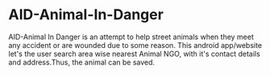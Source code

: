 # AID-Animal-In-Danger
AID-Animal In Danger is an attempt to help street animals when they meet any accident or are wounded due to some reason. This android app/website let's the user search area wise nearest Animal NGO, with it's contact details and address.Thus, the animal can be saved.

